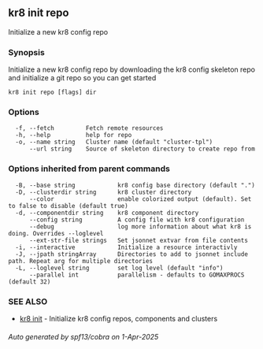 ## kr8 init repo

Initialize a new kr8 config repo

### Synopsis

Initialize a new kr8 config repo by downloading the kr8 config skeleton repo
and initialize a git repo so you can get started

```
kr8 init repo [flags] dir
```

### Options

```
  -f, --fetch         Fetch remote resources
  -h, --help          help for repo
  -o, --name string   Cluster name (default "cluster-tpl")
      --url string    Source of skeleton directory to create repo from
```

### Options inherited from parent commands

```
  -B, --base string            kr8 config base directory (default ".")
  -D, --clusterdir string      kr8 cluster directory
      --color                  enable colorized output (default). Set to false to disable (default true)
  -d, --componentdir string    kr8 component directory
      --config string          A config file with kr8 configuration
      --debug                  log more information about what kr8 is doing. Overrides --loglevel
      --ext-str-file strings   Set jsonnet extvar from file contents
  -i, --interactive            Initialize a resource interactivly
  -J, --jpath stringArray      Directories to add to jsonnet include path. Repeat arg for multiple directories
  -L, --loglevel string        set log level (default "info")
      --parallel int           parallelism - defaults to GOMAXPROCS (default 32)
```

### SEE ALSO

* [kr8 init](kr8_init.md)	 - Initialize kr8 config repos, components and clusters

###### Auto generated by spf13/cobra on 1-Apr-2025
